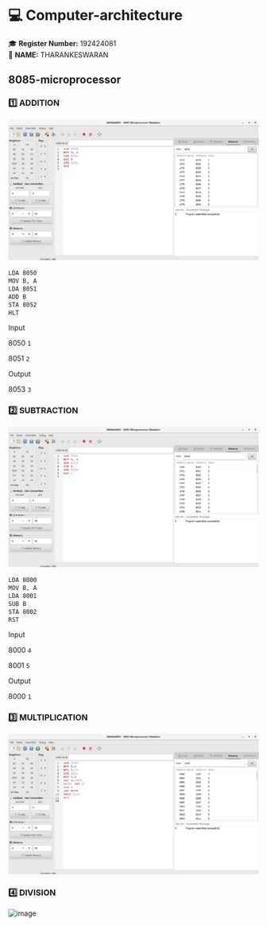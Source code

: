 # 💻 Computer-architecture
🎓 **Register Number:** 192424081  
🤗 **NAME:** THARANKESWARAN 
## 8085-microprocessor

### 1️⃣ ADDITION
![image](ADDITION.jpg)
```assembly
LDA 8050  
MOV B, A  
LDA 8051  
ADD B  
STA 8052  
HLT  
```
Input 

8050 `1`
      
8051 `2`

Output 

8053 `3`
### 2️⃣ SUBTRACTION
![image](SUBTRACTION.jpg)

```assembly
LDA 8000
MOV B, A
LDA 8001
SUB B
STA 8002
RST
```
Input 

8000 `4`

8001 `5`

Output 

8000 `1`

### 3️⃣ MULTIPLICATION
![image](MULTIPLICATION.jpg)


### 4️⃣ DIVISION
![image](DIVISION.jpg)
